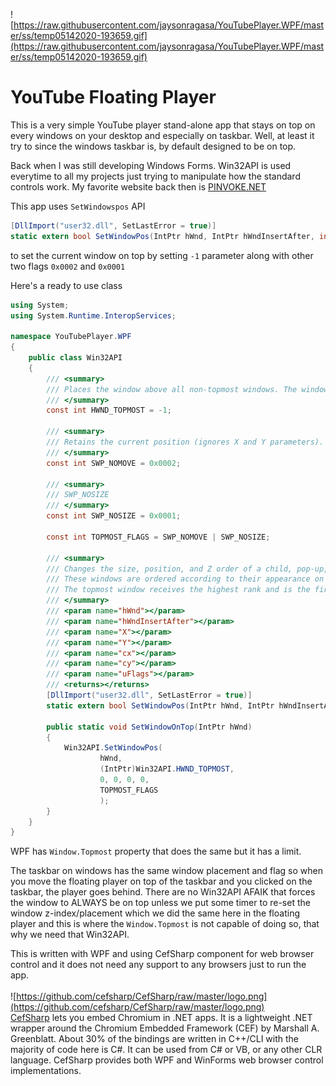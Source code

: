 ![https://raw.githubusercontent.com/jaysonragasa/YouTubePlayer.WPF/master/ss/temp05142020-193659.gif](https://raw.githubusercontent.com/jaysonragasa/YouTubePlayer.WPF/master/ss/temp05142020-193659.gif)
# YouTube Floating Player
This is a very simple YouTube player stand-alone app that stays on top on every windows on your desktop and especially on taskbar. Well, at least it try to since the windows taskbar is, by default designed to be on top.  
  
Back when I was still developing Windows Forms. Win32API is used everytime to all my projects just trying to manipulate how the standard controls work. My favorite website back then is [PINVOKE.NET](https://www.pinvoke.net/default.aspx/user32.setwindowpos)
  
This app uses `SetWindowspos` API 
```csharp
[DllImport("user32.dll", SetLastError = true)]
static extern bool SetWindowPos(IntPtr hWnd, IntPtr hWndInsertAfter, int X, int Y, int cx, int cy, int uFlags);
```
to set the current window on top by setting `-1` parameter along with other two flags `0x0002` and `0x0001`  
  
Here's a ready to use class
```csharp
using System;
using System.Runtime.InteropServices;

namespace YouTubePlayer.WPF
{
    public class Win32API
    {
        /// <summary>
        /// Places the window above all non-topmost windows. The window maintains its topmost position even when it is deactivated.
        /// </summary>
        const int HWND_TOPMOST = -1;

        /// <summary>
        /// Retains the current position (ignores X and Y parameters).
        /// </summary>
        const int SWP_NOMOVE = 0x0002;

        /// <summary>
        /// SWP_NOSIZE
        /// </summary>
        const int SWP_NOSIZE = 0x0001;

        const int TOPMOST_FLAGS = SWP_NOMOVE | SWP_NOSIZE;

        /// <summary>
        /// Changes the size, position, and Z order of a child, pop-up, or top-level window. 
        /// These windows are ordered according to their appearance on the screen. 
        /// The topmost window receives the highest rank and is the first window in the Z order.
        /// </summary>
        /// <param name="hWnd"></param>
        /// <param name="hWndInsertAfter"></param>
        /// <param name="X"></param>
        /// <param name="Y"></param>
        /// <param name="cx"></param>
        /// <param name="cy"></param>
        /// <param name="uFlags"></param>
        /// <returns></returns>
        [DllImport("user32.dll", SetLastError = true)]
        static extern bool SetWindowPos(IntPtr hWnd, IntPtr hWndInsertAfter, int X, int Y, int cx, int cy, int uFlags);

        public static void SetWindowOnTop(IntPtr hWnd)
        {
            Win32API.SetWindowPos(
                    hWnd,
                    (IntPtr)Win32API.HWND_TOPMOST,
                    0, 0, 0, 0,
                    TOPMOST_FLAGS
                    );
        }
    }
}
```
  
WPF has `Window.Topmost` property that does the same but it has a limit.
  
The taskbar on windows has the same window placement and flag so when you move the floating player on top of the taskbar and you clicked on the taskbar, the player goes behind. There are no Win32API AFAIK that forces the window to ALWAYS be on top unless we put some timer to re-set the window z-index/placement which we did the same here in the floating player and this is where the `Window.Topmost` is not capable of doing so, that why we need that Win32API.  
  
This is written with WPF and using CefSharp component for web browser control and it does not need any support to any browsers just to run the app.
<Br/>
<Br/>
![https://github.com/cefsharp/CefSharp/raw/master/logo.png](https://github.com/cefsharp/CefSharp/raw/master/logo.png)  
[CefSharp](https://github.com/cefsharp/CefSharp) lets you embed Chromium in .NET apps. It is a lightweight .NET wrapper around the Chromium Embedded Framework (CEF) by Marshall A. Greenblatt. About 30% of the bindings are written in C++/CLI with the majority of code here is C#. It can be used from C# or VB, or any other CLR language. CefSharp provides both WPF and WinForms web browser control implementations.